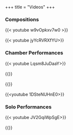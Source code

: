 +++
title = "Videos"
+++

### Compositions

{{< youtube w9vOpkxv7w0 >}}
<br>
<br>
{{< youtube  jyYcRVRXfYU>}}
<br>
### Chamber Performances


{{< youtube Lqsm8JuDaaY>}}
<br>
<br>
{{<youtube YaylEv4XWuo>}}
<br>
<br>
{{<youtube E35Qsv8orq0>}}
<br>
<br>
{{<youtube 1DSteNUHnE0>}}
<br>
### Solo Performances
{{< youtube JV2GqiWpSgE>}}
<br>
<br>
{{<youtube IfyJu9TdyGc>}}
<br>

